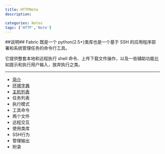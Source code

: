 ```yaml
---
title: HTTPNote
description:

categories: Notes
tags: ['HTTP','Note']
---
```


##说明##
Fabric 既是一个 python(2.5+)类库也是一个基于 SSH 的应用程序部署和系统管理任务的命令行工具。

它提供整套本地和远程执行 shell 命令、上传下载文件操作，以及一些辅助功能比如提示和执行用户输入，放弃执行之类。

* * * 

+ [简介](http://paperplane.ruhoh.com/fabric/fabric%E7%B3%BB%E5%88%97%E4%B9%8B%E7%AE%80%E4%BB%8B/)
+ [环境字典](http://paperplane.ruhoh.com/fabric/fabric%E7%B3%BB%E5%88%97%E4%B9%8B%E7%8E%AF%E5%A2%83%E5%AD%97%E5%85%B8/)
+ [主机列表](http://paperplane.ruhoh.com/fabric/fabric%E7%B3%BB%E5%88%97%E4%B9%8B%E4%B8%BB%E6%9C%BA%E5%88%97%E8%A1%A8/)                                                
+ 任务列表
+ 执行模式
+ 工具命令
+ 两个文件
+ 远程交互
+ 使用类库
+ SSH行为
+ 管理输出
+ 附录
